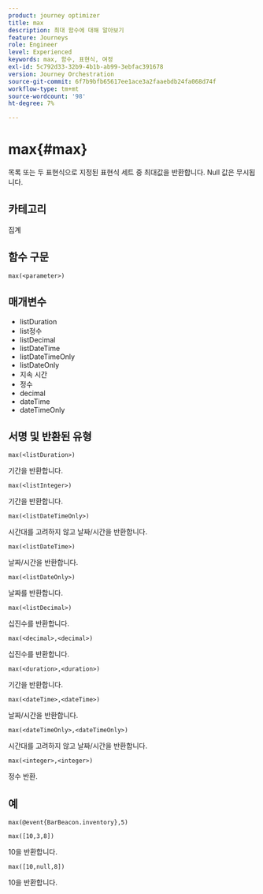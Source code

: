 ```yaml
---
product: journey optimizer
title: max
description: 최대 함수에 대해 알아보기
feature: Journeys
role: Engineer
level: Experienced
keywords: max, 함수, 표현식, 여정
exl-id: 5c792d33-32b9-4b1b-ab99-3ebfac391678
version: Journey Orchestration
source-git-commit: 6f7b9bfb65617ee1ace3a2faaebdb24fa068d74f
workflow-type: tm+mt
source-wordcount: '98'
ht-degree: 7%

---
```


# max{#max}

목록 또는 두 표현식으로 지정된 표현식 세트 중 최대값을 반환합니다. Null 값은 무시됩니다.

## 카테고리

집계

## 함수 구문

`max(<parameter>)`

## 매개변수

* listDuration
* list정수
* listDecimal
* listDateTime
* listDateTimeOnly
* listDateOnly
* 지속 시간
* 정수
* decimal
* dateTime
* dateTimeOnly

## 서명 및 반환된 유형

`max(<listDuration>)`

기간을 반환합니다.

`max(<listInteger>)`

기간을 반환합니다.

`max(<listDateTimeOnly>)`

시간대를 고려하지 않고 날짜/시간을 반환합니다.

`max(<listDateTime>)`

날짜/시간을 반환합니다.

`max(<listDateOnly>)`

날짜를 반환합니다.

`max(<listDecimal>)`

십진수를 반환합니다.

`max(<decimal>,<decimal>)`

십진수를 반환합니다.

`max(<duration>,<duration>)`

기간을 반환합니다.

`max(<dateTime>,<dateTime>)`

날짜/시간을 반환합니다.

`max(<dateTimeOnly>,<dateTimeOnly>)`

시간대를 고려하지 않고 날짜/시간을 반환합니다.

`max(<integer>,<integer>)`

정수 반환.

## 예

`max(@event{BarBeacon.inventory},5)`

`max([10,3,8])`

10을 반환합니다.

`max([10,null,8])`

10을 반환합니다.

